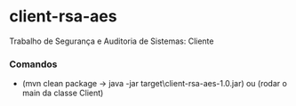 # client-rsa-aes
Trabalho de Segurança e Auditoria de Sistemas: Cliente

### Comandos
- (mvn clean package -> java -jar target\client-rsa-aes-1.0.jar) ou (rodar o main da classe Client)